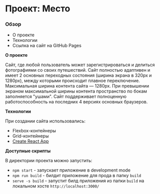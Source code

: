 # Проект: Место

### Обзор
* О проекте
* Технологии
* Ссылка на сайт на GitHub Pages

**О проекте**

Cайт, где любой пользователь может зарегистрироваться и делиться фотографиями со своих путешествий.
Сайт полностью адаптивен и имеет 2 основных переходных состояния (ширина экрана в 320px и 1280px), между которыми происходит плавное переключение.
Максимальная ширина контента сайта — 1280px. При превышении экраном максимальной ширины контента пространство по бокам заполняется "ушами".
Сайт поддерживает полноценную работоспособность на последних 4 версиях основных браузеров.

**Технологии**

При создании сайта использовались:
* Flexbox-контейнеры
* Grid-контейнеры
* [Create React App](https://github.com/facebook/create-react-app)

**Доступные скрипты**

В директории проекта можно запустить:
* `npm start` - запускает приложение в development mode
* `npm run build` - билдит приложение для прода в папку `build`
* `serve -s build` - запустит билд приложения из папки `build` на локальном хосте `http://localhost:3000/`

